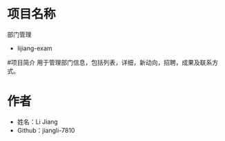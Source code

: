 # 项目名称
  部门管理
- lijiang-exam

#项目简介
用于管理部门信息，包括列表，详细，新动向，招聘，成果及联系方式。

# 作者
- 姓名：Li Jiang
- Github：jiangli-7810
